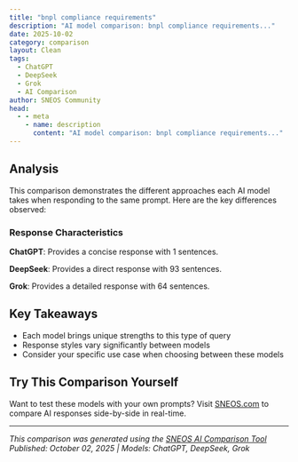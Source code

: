 ```yaml
---
title: "bnpl compliance requirements"
description: "AI model comparison: bnpl compliance requirements..."
date: 2025-10-02
category: comparison
layout: Clean
tags:
  - ChatGPT
  - DeepSeek
  - Grok
  - AI Comparison
author: SNEOS Community
head:
  - - meta
    - name: description
      content: "AI model comparison: bnpl compliance requirements..."
---
```


<ChatComparison
  title="bnpl compliance requirements"
  prompt="bnpl compliance requirements"
  :responses='{"ChatGPT": "\"BNPL\" refers to \"Buy Now, Pay Later,\" a growing payment option that allows consumers to make purchases and defer payment, typically without interest if paid within a specified period. However, as this payment method gains popularity, the regulatory landscape surrounding BNPL schemes has also evolved. Compliance requirements may vary by country or region, but they typically cover a few key areas:\n\n### 1. **Consumer Protection**\n - **Transparency**: Clear disclosure of terms and conditions, including the total cost of credit, interest rates, fees, and payment schedules.\n - **Right to Cancel**: Information about consumers&#x27; rights to cancel the agreement or return goods without penalty.\n - **Collection Practices**: Fair and ethical debt collection practices to protect consumers from harassment.\n\n### 2. **Creditworthiness Assessment**\n - **Affordability Checks**: Requirements to conduct assessments of a consumer&#x27;s financial ability to repay the loan to avoid over-indebtedness.\n - **Data Usage**: Guidelines on how lenders can use consumer credit data, including obtaining consent and ensuring data accuracy.\n\n### 3. **Licensing and Registration**\n - **Regulatory Approval**: Depending on the jurisdiction, BNPL providers may need to obtain licenses or register with financial regulatory authorities.\n - **Deposit and Reserve Requirements**: In some jurisdictions, lenders may have to maintain a certain level of capital reserves.\n\n### 4. **Anti-Money Laundering (AML) and Know Your Customer (KYC)**\n - **KYC Regulations**: Requirements to verify the identity of customers and assess the risk of money laundering or fraud.\n - **AML Procedures**: Implementation of policies to detect and report suspicious transactions.\n\n### 5. **Marketing Practices**\n - **Truthful Advertising**: Ensuring all marketing materials are not misleading and present accurate information about the terms and conditions of the BNPL service.\n - **Target Audience Restrictions**: Avoiding marketing aimed at vulnerable populations or encouraging overconsumption.\n\n### 6. **Data Privacy and Security**\n - **GDPR/CCPA Compliance**: Adherence to data protection regulations that govern the collection and processing of personal data.\n - **Data Security Measures**: Implementing strong cybersecurity measures to protect customer information.\n\n### 7. **Reporting Requirements**\n - **Regulatory Reporting**: Submission of regular reports to regulatory authorities, including details on lending practices and complaints received.\n - **Credit Reporting**: Reporting BNPL accounts to credit bureaus to ensure accurate consumer credit profiles.\n\n### 8. **Dispute Resolution**\n - **Complaints Handling**: Establishing effective processes for handling customer complaints or disputes related to BNPL agreements.\n - **Ombudsman Schemes**: In some regions, being part of an external dispute resolution scheme may be required.\n\n### 9. **Financial Literacy Initiatives**\n - **Consumer Education**: Providing resources to educate consumers about the implications of using BNPL services on their financial health.\n\n### Regions Specific Compliance:\n- **United States**: Regulatory frameworks differ by state, and compliance is primarily driven by state laws and various regulatory bodies, including the Consumer Financial Protection Bureau (CFPB).\n- **United Kingdom**: BNPL providers may fall under the oversight of the Financial Conduct Authority (FCA), which has specific regulations regarding consumer credit.\n- **European Union**: The Consumer Credit Directive (CCD) provides a regulatory framework, and individual countries may have more stringent requirements.\n- **Australia**: The Australian Securities and Investments Commission (ASIC) regulates BNPL services, and there are specific guidelines for consumer credit provisions.\n\n### Conclusion\nIn conclusion, BNPL compliance requirements are multifaceted and require a nuanced understanding of the applicable regulatory frameworks based on jurisdiction. BNPL companies need to stay informed about evolving regulations and best practices to ensure compliance and protect consumers. Always consult legal expertise for the most accurate and tailored advice.", "DeepSeek": "Of course. This is a complex and rapidly evolving area. Here is a comprehensive breakdown of BNPL compliance requirements, structured by key regulatory domains.\n\n### Executive Summary\n\nBNPL providers operate in a regulatory grey area that is quickly being clarified by lawmakers and regulators worldwide. While traditional credit laws often didn\u0027t capture BNPL\u0027s specific model, the industry is now facing significant compliance obligations related to **lending, consumer protection, anti-money laundering, and data privacy**.\n\n---\n\n### 1. Core Lending and Credit Compliance\n\nThis is the primary area of regulatory focus, as BNPL is fundamentally a form of credit.\n\n| Requirement | Traditional Credit Context | BNPL Application \u0026 Challenges |\n| :--- | :--- | :--- |\n| **Credit Licensing** | Most jurisdictions require lenders to be licensed. | BNPL providers must obtain the appropriate lending, loan servicing, or sales finance company licenses in each state or country they operate (e.g., California Finance Lenders Law, state banking licenses). |\n| **Truth in Lending / Disclosure** | Laws like the U.S. **Truth in Lending Act (TILA)** mandate clear disclosure of APR, fees, and payment schedule. | **The central debate:** Most BNPL \u0022pay in 4\u0022 plans have 0% interest, so they have often been exempt from TILA. However, regulators are pushing for TILA-like disclosures anyway. The CFPB has explicitly stated that BNPL is a form of credit and should provide clear, standard disclosures. |\n| **Fair Lending \u0026 Anti-Discrimination** | Laws like the U.S. **Equal Credit Opportunity Act (ECOA)** prohibit discrimination based on race, gender, etc. | BNPL providers must ensure their underwriting algorithms and models do not have a disparate impact on protected classes. This can be challenging with complex, non-traditional data. |\n| **Credit Bureaus \u0026 Reporting** | Lenders typically report payment history to credit bureaus. | Historically, most BNPL providers did **not** report on-time payments to major credit bureaus, but **did** report delinquencies to collections agencies. This is changing. **Requirement:** Ensure reporting practices are fair, accurate, and compliant with the **Fair Credit Reporting Act (FCRA)**. Many are now starting to report positive payment history. |\n| **Ability-to-Repay (ATR) \u0026 Underwriting** | Credit card issuers must consider a consumer\u0027s ability to repay. | BNPL underwriting is often very light, using soft credit checks. Regulators are concerned this leads to overextension. Emerging requirements are to implement robust, data-driven ATR assessments that are documented and non-discriminatory. |\n| **Fee Limitations (Usury Laws)** | States have caps on interest rates and fees. | Since most BNPL is 0% interest, they often avoid usury caps. However, **late fees** are a major focus. These must be reasonable, clearly disclosed, and compliant with state laws governing fee amounts. |\n\n---\n\n### 2. Consumer Protection \u0026 Unfair Practices\n\nRegulators are focused on how BNPL products are marketed and managed to prevent consumer harm.\n\n* **Clear and Fair Advertising:** Marketing must not be deceptive. Phrases like \u0022interest-free\u0022 must be accurate, and the risks (like late fees) must be as prominent as the benefits.\n* **Dispute Resolution \u0026 Error Handling:** BNPL providers must have clear, accessible, and timely processes for customers to dispute unauthorized transactions or billing errors, similar to the process for credit cards under **Regulation Z**.\n* **Refunds and Merchant Disputes:** The provider\u0027s policies on refunds must be clear. If a consumer returns a product, the BNPL provider must process the refund promptly and accurately. Their liability model with merchants must be clear.\n* **Prohibition of Unfair, Deceptive, or Abusive Acts or Practices (UDAAP):** This is a broad but powerful CFPB standard. Any practice that misleads consumers, takes unreasonable advantage of them, or causes unavoidable harm could be a UDAAP violation.\n\n---\n\n### 3. Anti-Money Laundering (AML) \u0026 Counter-Terrorist Financing (CTF)\n\nBNPL platforms can be exploited for financial crime.\n\n* **Customer Identification Program (CIP):** While light-touch, providers must have procedures to verify the identity of their customers to a reasonable degree.\n* **Transaction Monitoring:** Systems must be in place to detect suspicious patterns, such as rapid, high-value transactions that could indicate money muling or laundering.\n* **Sanctions Screening:** Customers and transactions must be screened against government sanctions lists (e.g., OFAC in the U.S.).\n* **Suspicious Activity Reporting (SAR):** If suspicious activity is detected, providers are obligated to file a SAR with the relevant financial intelligence unit (e.g., FinCEN in the U.S.).\n\n---\n\n### 4. Data Privacy \u0026 Security\n\nBNPL providers collect vast amounts of consumer and transaction data.\n\n* **Data Protection Laws:** Must comply with regulations like the **California Consumer Privacy Act (CCPA)**, **General Data Protection Regulation (GDPR)** in Europe, and others. This includes rules on data collection consent, purpose limitation, and consumer rights to access or delete their data.\n* **Financial Data Security:** Must implement robust safeguards to protect consumer data as defined by rules like the **Gramm-Leach-Bliley Act (GLBA) Safeguards Rule** in the U.S.\n* **Ethical Use of Data:** The use of alternative data for underwriting must be fair, transparent, and not violate privacy expectations.\n\n---\n\n### 5. Key Regulatory Bodies \u0026 Geographic Variations\n\n* **United States:**\n * **Consumer Financial Protection Bureau (CFPB):** The primary federal regulator. They have issued orders, conducted studies, and are explicitly bringing BNPL under a supervisory umbrella, expecting compliance with TILA/Reg Z, ECOA, and UDAAP.\n * **State Attorneys General \u0026 State Regulators:** Very active in enforcing state lending, licensing, and consumer protection laws.\n * **Federal Trade Commission (FTC):** Enforces laws against deceptive advertising and unfair business practices.\n\n* **United Kingdom:**\n * **Financial Conduct Authority (FCA):** Has taken a strong stance. BNPL is now set to be brought under FCA regulation, requiring affordability checks, pre-contractual disclosures, and adherence to FCA consumer credit rules. The FCA has already enforced rules on BNPL advertising.\n\n* **European Union:**\n * **Consumer Credit Directive (CCD):** The revised CCD will explicitly include BNPL products, requiring standardized credit information, a right of withdrawal, and strict advertising rules.\n\n* **Australia:**\n * **Australian Securities \u0026 Investments Commission (ASIC):** Has been very proactive. BNPL providers must hold an Australian Credit License if they provide products that fall under the National Credit Act, and they must comply with design and distribution obligations (DDO) and target market determinations.\n\n---\n\n### Best Practices for BNPL Compliance\n\n1. **Proactive Engagement with Regulators:** Don\u0027t wait for enforcement. Engage with the CFPB, FCA, and other relevant bodies.\n2. **\u0022TILA-by-Choice\u0022 Disclosures:** Even if not strictly required, provide clear, standardized disclosures like the Schumer Box used for credit cards (loan amount, fees, schedule, APR if applicable).\n3. **Invest in Robust Compliance Tech:** Implement systems for AML monitoring, fair lending analysis, data security, and credit reporting.\n4. **Enhance Underwriting Models:** Move beyond simple checks to more sophisticated ATR assessments that are fair, transparent, and documented.\n5. **Standardize Dispute \u0026 Refund Processes:** Create clear, consumer-friendly processes that align with best practices in the credit card industry.\n6. **Comprehensive Employee Training:** Ensure all staff, especially those in marketing and customer service, understand the compliance landscape.\n\n**Disclaimer:** This is a general guide and not legal advice. The regulatory environment for BNPL is changing rapidly. Providers must consult with qualified legal counsel to understand the specific requirements for their business model and jurisdictions of operation.", "Grok": "Buy Now, Pay Later (BNPL) services are becoming increasingly popular as alternative payment solutions, allowing consumers to make purchases and pay for them in installments over time. However, as BNPL services have grown, so have regulatory and compliance requirements to ensure consumer protection, transparency, and fair practices. Below is an overview of typical BNPL compliance requirements, which may vary depending on the country or region:\n\n### 1. **Consumer Protection Laws**\n - **Transparency in Terms and Conditions**: BNPL providers must clearly disclose terms, including interest rates (if applicable), fees, repayment schedules, and penalties for late payments. Hidden fees or unclear terms can lead to regulatory penalties.\n - **Fair Lending Practices**: BNPL services must comply with anti-discrimination laws and ensure fair access to credit, avoiding predatory lending practices.\n - **Cooling-Off Periods**: Some jurisdictions require BNPL providers to offer a cooling-off period during which consumers can cancel the agreement without penalty.\n\n### 2. **Credit Licensing and Regulation**\n - In many regions, BNPL providers may need to obtain a license to operate as a credit provider. For instance:\n - In the **UK**, BNPL is regulated by the Financial Conduct Authority (FCA) under consumer credit laws for certain agreements.\n - In the **US**, BNPL providers may need to comply with state-level licensing requirements for lending.\n - In **Australia**, BNPL providers like Afterpay are subject to the National Credit Code under the Australian Securities and Investments Commission (ASIC).\n - Some jurisdictions classify BNPL as a form of credit, even if no interest is charged, requiring adherence to credit regulations.\n\n### 3. **Anti-Money Laundering (AML) and Know Your Customer (KYC)**\n - BNPL providers must implement robust AML and KYC processes to prevent fraud, money laundering, and terrorist financing. This includes:\n - Verifying customer identities.\n - Monitoring transactions for suspicious activity.\n - Reporting suspicious transactions to relevant authorities.\n - Compliance with laws like the **Bank Secrecy Act (BSA)** in the US or the **EU\u2019s AML Directives** may be required.\n\n### 4. **Data Protection and Privacy**\n - BNPL providers handle sensitive personal and financial data, so they must comply with data protection laws such as:\n - **General Data Protection Regulation (GDPR)** in the EU.\n - **California Consumer Privacy Act (CCPA)** in the US.\n - **Personal Information Protection and Electronic Documents Act (PIPEDA)** in Canada.\n - They must ensure secure storage of data, obtain explicit consent for data sharing, and provide customers with access to their data.\n\n### 5. **Credit Reporting and Affordability Checks**\n - Some regions require BNPL providers to report customer payment histories to credit bureaus, impacting credit scores.\n - Affordability assessments may be mandated to ensure consumers can repay without financial distress. For example, the UK\u2019s FCA has proposed stricter rules requiring affordability checks for BNPL users.\n\n### 6. **Advertising and Marketing Standards**\n - BNPL providers must adhere to advertising regulations to avoid misleading claims. For example:\n - Advertisements must not imply that BNPL is \u0022free money\u0022 or encourage reckless spending.\n - Clear warnings about the risks of missed payments or over-indebtedness may be required.\n\n### 7. **Dispute Resolution and Complaints Handling**\n - BNPL providers must have mechanisms in place for resolving disputes and handling customer complaints. This may include:\n - Providing access to ombudsman services or independent dispute resolution bodies.\n - Complying with regulatory timelines for responding to complaints.\n\n### 8. **Jurisdictional Variations**\n Compliance requirements vary widely by region:\n - **United States**: BNPL is largely unregulated at the federal level, but providers must comply with state lending laws, the Truth in Lending Act (TILA), and Consumer Financial Protection Bureau (CFPB) guidelines. The CFPB has been increasing scrutiny on BNPL providers.\n - **European Union**: BNPL may fall under the EU Consumer Credit Directive, requiring transparency and consumer protections.\n - **Australia**: BNPL providers must comply with ASIC guidelines, including responsible lending obligations under the National Consumer Credit Protection Act (NCCPA).\n - **India**: BNPL services are subject to Reserve Bank of India (RBI) guidelines on digital lending and data protection under the Digital Personal Data Protection Act (DPDPA).\n\n### 9. **Merchant Compliance**\n - BNPL providers often partner with merchants, requiring merchants to comply with terms of service and ensure proper disclosure of BNPL options at checkout.\n - Merchants may also need to adhere to payment processing regulations, such as PCI DSS (Payment Card Industry Data Security Standard).\n\n### 10. **Emerging Regulations**\n - As BNPL grows, many governments are introducing or considering new regulations. For example:\n - The **UK** is planning to bring BNPL under FCA regulation with stricter rules on affordability and consumer protection.\n - The **US CFPB** issued a report in 2022 highlighting risks like over-indebtedness and is exploring regulatory frameworks for BNPL.\n - The **EU** is reviewing BNPL under the revised Consumer Credit Directive to address risks of over-indebtedness.\n\n### Steps for BNPL Providers to Ensure Compliance:\n1. **Stay Updated on Regulations**: Monitor changes in local and international laws affecting BNPL operations.\n2. **Implement Robust Systems**: Use technology for KYC, AML, and data protection compliance.\n3. **Engage Legal Experts**: Consult with legal and compliance professionals familiar with financial regulations in relevant jurisdictions.\n4. **Educate Consumers**: Provide clear, accessible information about terms, fees, and risks.\n5. **Audit and Monitor**: Regularly audit operations to ensure adherence to laws and address gaps.\n\n### Conclusion\nCompliance for BNPL providers is a complex and evolving field, as regulators worldwide adapt to the growth of this payment model. Providers must balance innovation with adherence to consumer protection, privacy, and financial regulations to avoid penalties and maintain trust. If you\u2019re operating or planning to launch a BNPL service, it\u2019s critical to consult with local legal and regulatory experts to ensure full compliance with applicable laws. If you have a specific region or concern in mind, feel free to provide more details for tailored guidance!"}' 
  published-date="10:55"
/>

## Analysis

This comparison demonstrates the different approaches each AI model takes when responding to the same prompt. Here are the key differences observed:

### Response Characteristics

**ChatGPT**: Provides a concise response with 1 sentences. 

**DeepSeek**: Provides a direct response with 93 sentences. 

**Grok**: Provides a detailed response with 64 sentences. 

## Key Takeaways

- Each model brings unique strengths to this type of query
- Response styles vary significantly between models
- Consider your specific use case when choosing between these models

## Try This Comparison Yourself

Want to test these models with your own prompts? Visit [SNEOS.com](https://sneos.com) to compare AI responses side-by-side in real-time.

---

*This comparison was generated using the [SNEOS AI Comparison Tool](https://sneos.com)*
*Published: October 02, 2025 | Models: ChatGPT, DeepSeek, Grok*
